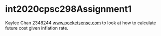 # int2020cpsc298Assignment1
Kaylee Chan
2348244
www.pocketsense.com to look at how to calculate future cost given inflation rate. 
